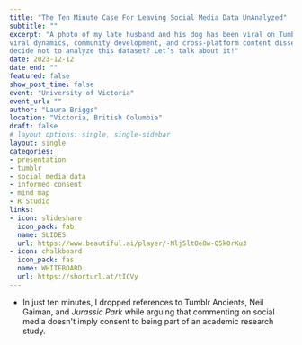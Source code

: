 ```yaml
---
title: "The Ten Minute Case For Leaving Social Media Data UnAnalyzed"
subtitle: ""
excerpt: "A photo of my late husband and his dog has been viral on Tumblr since 2022. The Tumblr community has forged a deep emotional connection with this image, to the extent that many users consider Martin and Bosco to be their beloved friends. The post is a rich source of publicly accessible data, offering valuable insights into aspects such as user engagement, 
viral dynamics, community development, and cross-platform content dissemination. So, why, did I, an intrepid data enthusiast, 
decide not to analyze this dataset? Let’s talk about it!"
date: 2023-12-12
date end: ""
featured: false
show_post_time: false
event: "University of Victoria"
event_url: ""
author: "Laura Briggs"
location: "Victoria, British Columbia"
draft: false
# layout options: single, single-sidebar
layout: single
categories:
- presentation
- tumblr
- social media data
- informed consent
- mind map
- R Studio
links:
- icon: slideshare
  icon_pack: fab
  name: SLIDES
  url: https://www.beautiful.ai/player/-Nlj5ltOe8w-Q5k0rKu3
- icon: chalkboard
  icon_pack: fas
  name: WHITEBOARD
  url: https://shorturl.at/tICVy
---
```


* In just ten minutes, I dropped references to Tumblr Ancients, Neil Gaiman, and *Jurassic Park* while arguing that commenting on social media doesn't imply consent to being part of an academic research study. 
